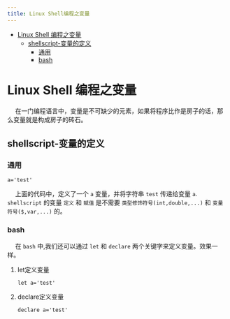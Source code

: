 ```yaml
---
title: Linux Shell编程之变量
---
```

- [Linux Shell 编程之变量](#org6fd70bf)
  - [shellscript-变量的定义](#orgf5d24b1)
    - [通用](#org7fa7c79)
    - [bash](#orgdc3d7da)


<a id="org6fd70bf"></a>

# Linux Shell 编程之变量

&ensp;&ensp; 在一门编程语言中，变量是不可缺少的元素，如果将程序比作是房子的话，那么变量就是构成房子的砖石。


<a id="orgf5d24b1"></a>

## shellscript-变量的定义


<a id="org7fa7c79"></a>

### 通用

```shell
a='test'
```

&ensp;&ensp; 上面的代码中，定义了一个 `a` 变量，并将字符串 `test` 传递给变量 `a`. `shellscript` 的变量 `定义` 和 `赋值` 是不需要 `类型修饰符号(int,double,...)` 和 `变量符号($,var,...)` 的。


<a id="orgdc3d7da"></a>

### bash

&ensp;&ensp; 在 `bash` 中,我们还可以通过 `let` 和 `declare` 两个关键字来定义变量。效果一样。

1.  let定义变量

    ```shell
    let a='test'
    ```

2.  declare定义变量

    ```shell
    declare a='test'
    ```
